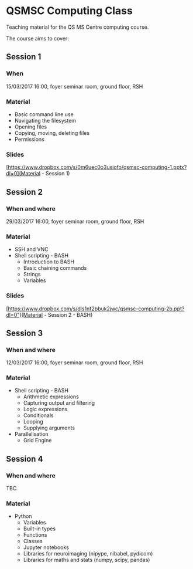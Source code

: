 # QSMSC Computing Class

Teaching material for the QS MS Centre computing course.

The course aims to cover:

## Session 1
### When
15/03/2017 16:00, foyer seminar room, ground floor, RSH

### Material
 * Basic command line use 
 * Navigating the filesystem
 * Opening files
 * Copying, moving, deleting files
 * Permissions

### Slides
[https://www.dropbox.com/s/0m6uec0o3usiofo/qsmsc-computing-1.pptx?dl=0](Material - Session 1)

## Session 2
### When and where
29/03/2017 16:00, foyer seminar room, ground floor, RSH

### Material
 * SSH and VNC
 * Shell scripting - BASH
   * Introduction to BASH
   * Basic chaining commands
   * Strings
   * Variables

### Slides
 [https://www.dropbox.com/s/dls1nf2bbuk2jwc/qsmsc-computing-2b.ppt?dl=0"](Material - Session 2 - BASH)

## Session 3
### When and where
12/03/2017 16:00, foyer seminar room, ground floor, RSH

### Material
 * Shell scripting - BASH
   * Arithmetic expressions
   * Capturing output and filtering
   * Logic expressions
   * Conditionals
   * Looping
   * Supplying arguments
 * Parallelisation
   * Grid Engine 

## Session 4
### When and where
TBC

### Material
* Python
  * Variables
  * Built-in types
  * Functions
  * Classes
  * Jupyter notebooks
  * Libraries for neuroimaging (nipype, nibabel, pydicom)
  * Libraries for maths and stats (numpy, scipy, pandas)
